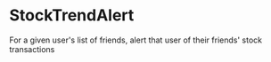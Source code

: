 # StockTrendAlert
For a given user's list of friends, alert that user of their friends' stock transactions
